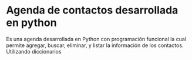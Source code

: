 # Agenda de contactos desarrollada en python

Es una agenda desarrollada en Python con programación funcional la cual permite agregar, buscar, eliminar, y listar la información de los contactos. Utilizando diccionarios
